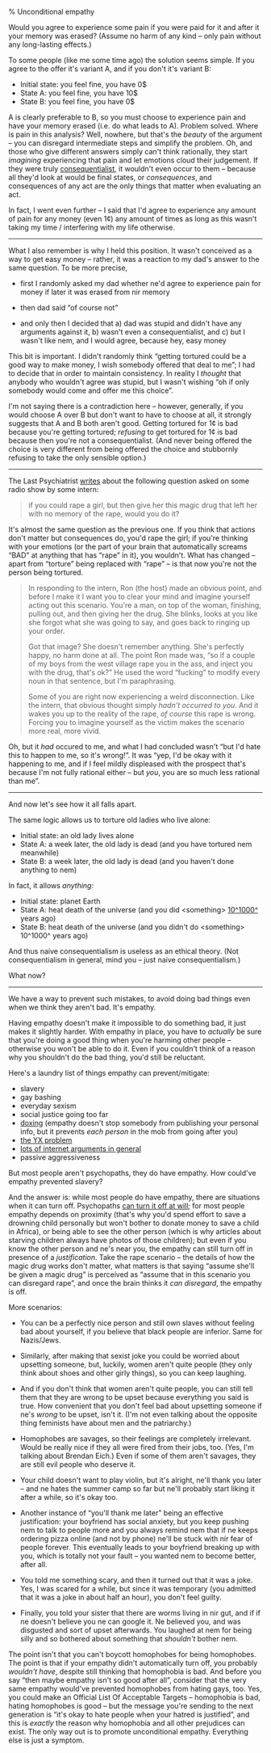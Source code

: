 % Unconditional empathy

Would you agree to experience some pain if you were paid for it and after it your memory was erased? (Assume no harm of any kind – only pain without any long-lasting effects.)

To some people (like me some time ago) the solution seems simple. If you agree to the offer it's variant A, and if you don't it's variant B:

  * Initial state: you feel fine, you have 0$
  * State A: you feel fine, you have 10$
  * State B: you feel fine, you have 0$

A is clearly preferable to B, so you must choose to experience pain and have your memory erased (i.e. do what leads to A). Problem solved. Where is pain in this analysis? Well, nowhere, but that's the *beauty* of the argument – you can disregard intermediate steps and simplify the problem. Oh, and those who give different answers simply can't think rationally, they start *imagining* experiencing that pain and let emotions cloud their judgement. If they were truly [consequentialist][], it wouldn't even occur to them – because all they'd look at would be final states, or *consequences*, and consequences of any act are the only things that matter when evaluating an act.

[consequentialist]: http://raikoth.net/consequentialism.html

In fact, I went even further – I said that I'd agree to experience any amount of pain for any money (even 1¢) any amount of times as long as this wasn't taking my time / interfering with my life otherwise.

-----------------------------------------------------------------------------

What I also remember is why I held this position. It wasn't conceived as a way to get easy money – rather, it was a reaction to my dad's answer to the same question. To be more precise,

  * first I randomly asked my dad whether ne'd agree to experience pain for money if later it was erased from nir memory

  * then dad said “of course not”

  * and only then I decided that a) dad was stupid and didn't have any arguments against it, b) wasn't even a consequentialist, and c) but I wasn't like nem, and I would agree, because hey, easy money

This bit is important. I didn't randomly think “getting tortured could be a good way to make money, I wish somebody offered that deal to me”; I had to decide that in order to maintain consistency. In reality I *thought* that anybody who wouldn't agree was stupid, but I wasn't wishing “oh if only somebody would come and offer me this choice”.

I'm not saying there is a contradiction here – however, generally, if you would choose A over B but don't want to have to choose at all, it strongly suggests that A and B both aren't good. Getting tortured for 1¢ is bad because you're getting tortured; *refusing* to get tortured for 1¢ is bad because then you're not a consequentialist. (And never being offered the choice is very different from being offered the choice and stubbornly refusing to take the only sensible option.)

-----------------------------------------------------------------------------

The Last Psychiatrist [writes][TLP rape] about the following question asked on some radio show by some intern:

[TLP rape]: http://thelastpsychiatrist.com/2011/03/when_is_it_okay_to_rape_a_woma.html

> if you could rape a girl, but then give her this magic drug that left her with no memory of the rape, would you do it?

It's almost the same question as the previous one. If you think that actions don't matter but consequences do, you'd rape the girl; if you're thinking with your emotions (or the part of your brain that automatically screams “BAD” at anything that has “rape” in it), you wouldn't. What has changed – apart from “torture” being replaced with “rape” – is that now you're not the person being tortured.

> In responding to the intern, Ron (the host) made an obvious point, and before I make it I want you to clear your mind and imagine yourself acting out this scenario. You're a man, on top of the woman, finishing, pulling out, and then giving her the drug. She blinks, looks at you like she forgot what she was going to say, and goes back to ringing up your order.
>
> Got that image? She doesn't remember anything. She's perfectly happy, no harm done at all. The point Ron made was, “so if a couple of my boys from the west village rape you in the ass, and inject you with the drug, that's ok?” He used the word “fucking” to modify every noun in that sentence, but I'm paraphrasing.
>
> Some of you are right now experiencing a weird disconnection. Like the intern, that obvious thought simply *hadn't occurred to you*. And it wakes you up to the reality of the rape, *of course* this rape is wrong. Forcing you to imagine yourself as the victim makes the scenario more real, more vivid.

Oh, but it *had* occured to me, and what I had concluded wasn't “but I'd hate this to happen to me, so it's wrong!”. It was “yep, I'd be okay with it happening to me, and if I feel mildly displeased with the prospect that's because I'm not fully rational either – but *you*, you are so much less rational than me”.

-----------------------------------------------------------------------------

And now let's see how it all falls apart.

The same logic allows us to torture old ladies who live alone:

  * Initial state: an old lady lives alone
  * State A: a week later, the old lady is dead (and you have tortured nem meanwhile)
  * State B: a week later, the old lady is dead (and you haven't done anything to nem)

In fact, it allows *anything:*

  * Initial state: planet Earth
  * State A: heat death of the universe (and you did \<something\> [10^1000^][heat death] years ago)
  * State B: heat death of the universe (and you didn't do \<something\> 10^1000^ years ago)

[heat death]: https://en.wikipedia.org/wiki/Graphical_timeline_from_Big_Bang_to_Heat_Death

And thus naive consequentialism is useless as an ethical theory. (Not consequentialism in general, mind you – just naive consequentialism.)

What now?

-----------------------------------------------------------------------------

We have a way to prevent such mistakes, to avoid doing bad things even when we think they aren't bad. It's empathy.

Having empathy doesn't make it impossible to do something bad, it just makes it slightly harder. With empathy in place, you have to *actually* be sure that you're doing a good thing when you're harming other people – otherwise you won't be able to do it. Even if you couldn't think of a reason why you shouldn't do the bad thing, you'd still be reluctant.

Here's a laundry list of things empathy can prevent/mitigate:

  * slavery
  * gay bashing
  * everyday sexism
  * social justice going too far
  * [doxing](@w) (empathy doesn't stop somebody from publishing your personal info, but it prevents *each person* in the mob from going after you)
  * [the YX problem](/yx)
  * [lots of internet arguments in general](https://xkcd.com/438/)
  * passive aggressiveness

But most people aren't psychopaths, they do have empathy. How could've empathy prevented slavery?

And the answer is: while most people do have empathy, there are situations when it can turn off. Psychopaths [can turn it off at will][empathy BBC]; for most people empathy depends on proximity (that's why you'd spend effort to save a drowning child personally but won't bother to donate money to save a child in Africa), or being able to see the other person (which is why articles about starving children always have photos of those children); but even if you know the other person and ne's near you, the empathy can still turn off in presence of a *justification*. Take the rape scenario – the details of how the magic drug works don't matter, what matters is that saying “assume she'll be given a magic drug” is perceived as “assume that in this scenario you can disregard rape”, and once the brain thinks it *can disregard*, the empathy is off.

[empathy BBC]: http://www.bbc.com/news/science-environment-23431793

More scenarios:

  * You can be a perfectly nice person and still own slaves without feeling bad about yourself, if you believe that black people are inferior. Same for Nazis/Jews.

  * Similarly, after making that sexist joke you could be worried about upsetting someone, but, luckily, women aren't quite people (they only think about shoes and other girly things), so you can keep laughing.

  * And if you don't think that women aren't quite people, you can still tell them that they are wrong to be upset because everything you said is true. How convenient that you don't feel bad about upsetting someone if ne's *wrong* to be upset, isn't it. (I'm not even talking about the opposite thing feminists have about men and the patriarchy.)

  * Homophobes are savages, so their feelings are completely irrelevant. Would be really nice if they all were fired from their jobs, too. (Yes, I'm talking about Brendan Eich.) Even if some of them aren't savages, they are still evil people who deserve it.

  * Your child doesn't want to play violin, but it's alright, ne'll thank you later – and ne hates the summer camp so far but ne'll probably start liking it after a while, so it's okay too.

  * Another instance of “you'll thank me later” being an effective justification: your boyfriend has social anxiety, but you keep pushing nem to talk to people more and you always remind nem that if ne keeps ordering pizza online (and not by phone) ne'll be stuck with nir fear of people forever. This eventually leads to your boyfriend breaking up with you, which is totally not your fault – you wanted nem to become better, after all.

  * You told me something scary, and then it turned out that it was a joke. Yes, I was scared for a while, but since it was temporary (you admitted that it was a joke in about half an hour), you don't feel guilty.

  * Finally, you told your sister that there are worms living in nir gut, and if if ne doesn't believe you ne can google it. Ne believed you, and was disgusted and sort of upset afterwards. You laughed at nem for being silly and so bothered about something that *shouldn't* bother nem.

The point isn't that you can't boycott homophobes for being homophobes. The point is that if your empathy didn't automatically turn off, you probably *wouldn't have*, despite still thinking that homophobia is bad. And before you say “then maybe empathy isn't so good after all”, consider that the very same empathy would've prevented homophobes from hating gays, too. Yes, you could make an Official List Of Acceptable Targets – homophobia is bad, hating homophobes is good – but the message you're sending to the next generation is “it's okay to hate people when your hatred is justified”, and this is *exactly* the reason why homophobia and all other prejudices can exist. The only way out is to promote unconditional empathy. Everything else is just a symptom.
